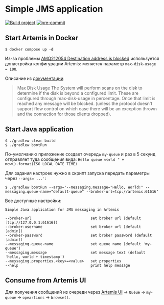 # Simple JMS application

[![Build project](https://github.com/Romanow/artemis-jms/actions/workflows/build.yml/badge.svg?branch=master)](https://github.com/Romanow/artemis-jms/actions/workflows/build.yml)
[![pre-commit](https://img.shields.io/badge/pre--commit-enabled-brightgreen?logo=pre-commit)](https://github.com/pre-commit/pre-commit)

## Start Artemis in Docker

```shell
$ docker compose up -d
```

Из-за проблемы [AMQ212054 Destination address is blocked](https://stackoverflow.com/a/53836629/5649869) используется
донастройка конфигурации Artemis: меняется параметр `max-disk-usage = 100`.

Описание
из [документации](https://activemq.apache.org/components/artemis/documentation/latest/paging.html#max-disk-usage):

> Max Disk Usage
> The System will perform scans on the disk to determine if the disk is beyond a configured limit. These are configured
> through max-disk-usage in percentage. Once that limit is reached any message will be blocked. (unless the protocol
> doesn't support flow control on which case there will be an exception thrown and the connection for those clients
> dropped).

## Start Java application

```shell
$ ./gradlew clean build
$ ./gradlew bootRun
```

По-умолчанию приложение создает очередь `my-queue` и раз в 5 секунд отправляет туда сообщения
вида: `Hello queue world " + now().format(ISO_LOCAL_DATE_TIME)`

Для задания настроек нужно в скрипт запуска передать параметры через `--args='...'`:

```shell
$ ./gradlew bootRun --args='--messaging.message="Hello, World!" --messaging.queue-name="default-queue" --broker-url=tcp://artemis:61616'
```

Все доступные настройки:

```
Simple Java application for JMS messaging in Artemis

--broker-url                           set broker url (default [tcp://127.0.0.1:61616])
--broker-username                      set broker url (default [admin])
--broker-password                      set broker password (default [admin])
--messaging.queue-name                 set queue name (default 'my-queue')
--messaging.message                    set message text (default 'hello, world + timestamp')
--messaging.properties.<key>=<value>   set properties
--help                                 print help message
```

## Consume from Artemis UI

Для получения сообщений из очереди через [Artemis UI](http://localhost:8161/console) -> `Queue` -> `my-queue`
-> `opeartions` -> `browse()`.
